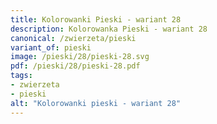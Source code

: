 ```yaml
---
title: Kolorowanki Pieski - wariant 28
description: Kolorowanka Pieski - wariant 28
canonical: /zwierzeta/pieski
variant_of: pieski
image: /pieski/28/pieski-28.svg
pdf: /pieski/28/pieski-28.pdf
tags:
- zwierzeta
- pieski
alt: "Kolorowanki pieski - wariant 28"
---
```

